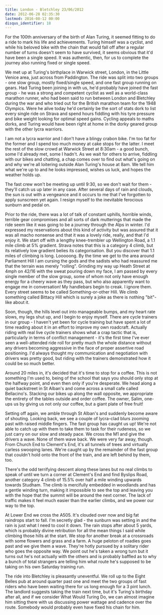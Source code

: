```yaml
---
title: London - Bletchley 23/06/2012
date: 2012-06-28 02:35:30
lastmod: 2016-08-12 00:00
disqus_identifier: 18
---
```


For the 100th anniversary of the birth of Alan Turing, it seemed fitting to do a ride to mark his life and achievements. Turing himself was a cyclist, and while his beloved bike with the chain that would fall off after a regular number of turns doesn't seem to have survived, it seems obvious that it'd have been a single speed. It was authentic, then, for us to complete the journey also running fixed or single speed.

We met up at Turing's birthplace in Warwick street, London, in the Little Venice area, just across from Paddington. The ride was split into two groups - one slow group, mostly fixed/single speed, and one fast group running on gears. Had Turing been joining in with us, he'd probably have joined the fast group - he was a strong and competent cyclist as well as a world-class marathon runner, who had been said to run between London and Bletchley during the war and who tried out for the British marathon team for the 1948 Olympics. Were he alive today he'd certainly be the sort of stats dork to list every single ride on Strava and spend hours fiddling with his tyre pressure and bike weight looking for optimal speed gains. Cycling appeals to maths dorks, and Turing would have been right at home in the dorky geared group with the other lycra warriors.

I am not a lycra warrior and I don't have a blingy crabon bike. I'm too fat for the former and I spend too much money at cake stops for the latter. I meet the rest of the slow crowd at Warwick Street at 8:30am - a good bunch, some I'd already met, some I hadn't. As we wait for others to arrive, fiddling with our bikes and chatting, a chap comes over to find out what's going on and why we're all loitering outside Alan Turing's house at 8am. We tell him what we're up to and he looks impressed, wishes us luck, and hopes the weather holds up.

The fast crew won't be meeting up until 9:30, so we don't wait for them - they'll catch us up later in any case. After several days of rain and clouds, the sun is out with a vengeance and it occurs to me that I've forgotten to apply sunscreen yet again. I resign myself to the inevitable ferocious sunburn and pedal on.

Prior to the ride, there was a lot of talk of constant uphills, horrible winds, terrible gear compromises and all sorts of dark mutterings that made the ride seem like it was going to be a journey through the Alps in winter. I'd expressed my reservations about this kind of activity but was assured that it was all macho nonsense and that it was a lovely ride, really, and that I'd enjoy it. We start off with a lengthy knee-trembler up Wellington Road, a 1.1 mile climb at 5% gradient. Strava notes that this is a category 4 climb, but its relatively low gradient belies its categorisation. But you discover that 1.1 miles of climbing is long. Looooong. By the time we get to the area around Parliament Hill I am cursing the gods and the sadists who had reassured me that the terrain was merely "rolling". Grinding my way up Heath Street at 4mph on 42/16 with the sweat pouring down my face, I am passed by every single member of the slow group, some of whom not only have enough energy for a cheery wave as they pass, but who also apparently want to engage me in conversation! My handlebars begin to creak. I ignore them. Every street seems to be called Something-or-other Hill. We climb something called Bittacy Hill which is surely a joke as there is nothing "bit"-like about it.

Soon, though, the hills level out into manageable bumps, and my heart rate slows, my legs shut up, and I begin to enjoy myself. There are cycle trainers in our group - I haven't yet been for cycle training but have spent a lot of time reading about it in an effort to improve my own roadcraft. Actually riding with real live cycle trainers shows what a crap tactic that is, particularly in terms of conflict management - it's the first time I've ever seen a well-attended ride roll for pretty much the whole distance without any drivers becoming aggressive in the face of proper assertive road positioning. I'd always thought my communication and negotiation with drivers was pretty good, but riding with the trainers demonstrated how it could be so much better.

Around 20 miles in, it's decided that it's time to stop for a coffee. This is not something I'm used to, being of the school that says you should only stop at the halfway point, and even then only if you're desperate. We head along a quiet backstreet in St Alban's and come across a small cafe called Bellacino's. Stacking our bikes up along the wall opposite, we appropriate the entirety of the tables outside and order coffee. The owner, Salim, one-ups us by giving us not only our coffee, but a giant plate of free fruit!

Setting off again, we amble through St Alban's and suddenly become aware of shouting. Looking back, we see a couple of lycra-clad blurs zooming past with raised middle fingers. The fast group has caught us up! We're not able to catch up with them to take them to task for their rudeness, so we just carry on our slow and steady pace. We cross the M1 and give the drivers a wave. None of them wave back. We were very far away, though. From Church End to Clement's End, it's all tunnels of trees and virtually carless swooping lanes. We're caught up by the remainder of the fast group that couldn't hold onto the front of the train, and are left behind by them, too.

There's the odd terrifying descent along these lanes but no real climbs to speak of until we turn a corner at Clement's End and find Byslips Road, another category 4 climb of 15.5% over half a mile winding upwards towards Studham. The climb is mercifully embedded in woodlands and has a gentle winding turn, making it impossible to see the top and leaving you with the hope that the summit will be around the next corner. The lack of traffic makes it feel much easier than the earlier climbs, and we power our way to the top.

At Lower End we cross the A505\. It's clouded over now and big fat raindrops start to fall. I'm secretly glad - the sunburn was setting in and the rain is just what I need to cool it down. The rain stops after about 5 yards, which is probably divine retribution for all the mean things I said while climbing those hills at the start. We stop for another break at a crossroads with some flowers and grass and a farm. A huge peloton of roadies goes past and we give them a wave. They're hotly pursued by a solitary rider who goes the opposite way. We point out he's taken a wrong turn but it turns out he's not actually with the others and is probably baffled as to why a bunch of total strangers are telling him what route he's supposed to be taking on his own Saturday training run.

The ride into Bletchley is pleasantly uneventful. We roll up to the Eight Belles pub at around quarter past one and meet the two groups of fast riders who have been waiting there for us long enough for a 3 pint lunch. The landlord suggests taking the train next time, but it's Turing's birthday after all, and if we consider What Would Turing Do, we can almost imagine him sitting there with us discussing power wattage and cadence over the route. Somebody would probably even have fixed his chain for him.